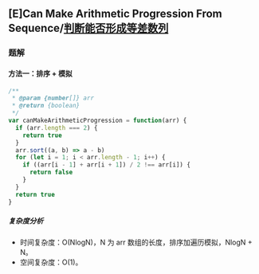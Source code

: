 ## [E]Can Make Arithmetic Progression From Sequence/[判断能否形成等差数列](https://leetcode-cn.com/problems/can-make-arithmetic-progression-from-sequence/)

### 题解
#### 方法一：排序 + 模拟

```js
/**
 * @param {number[]} arr
 * @return {boolean}
 */
var canMakeArithmeticProgression = function(arr) {
  if (arr.length === 2) {
    return true
  }
  arr.sort((a, b) => a - b)
  for (let i = 1; i < arr.length - 1; i++) {
    if ((arr[i - 1] + arr[i + 1]) / 2 !== arr[i]) {
      return false
    }
  }
  return true
}
```

##### 复杂度分析
+ 时间复杂度：O(NlogN)，N 为 arr 数组的长度，排序加遍历模拟，NlogN + N。
+ 空间复杂度：O(1)。
